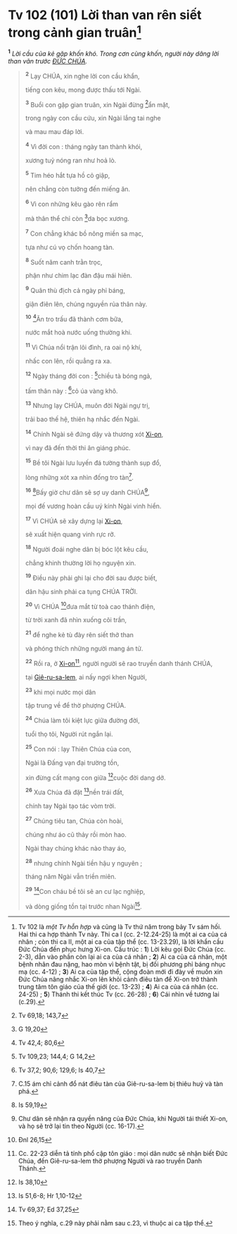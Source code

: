 # Tv 102 (101) Lời than van rên siết trong cảnh gian truân[^1-92140248-9d90-41b3-9a0d-3d60b55090ca]
<sup><b>1</b></sup> *Lời cầu của kẻ gặp khốn khó. Trong cơn cùng khốn, người này dâng lời than vãn trước [ĐỨC CHÚA]().*

> <sup><b>2</b></sup> Lạy CHÚA, xin nghe lời con cầu khẩn,
>
> tiếng con kêu, mong được thấu tới Ngài.
>
> <sup><b>3</b></sup> Buổi con gặp gian truân, xin Ngài đừng [^1@-92140248-9d90-41b3-9a0d-3d60b55090ca]ẩn mặt,
>
> trong ngày con cầu cứu, xin Ngài lắng tai nghe
>
> và mau mau đáp lời.
>
> <sup><b>4</b></sup> Vì đời con : tháng ngày tan thành khói,
>
> xương tuỷ nóng ran như hoả lò.
>
> <sup><b>5</b></sup> Tim héo hắt tựa hồ cỏ giập,
>
> nên chẳng còn tưởng đến miếng ăn.
>
> <sup><b>6</b></sup> Vì con những kêu gào rên rẩm
>
> mà thân thể chỉ còn [^2@-92140248-9d90-41b3-9a0d-3d60b55090ca]da bọc xương.
>
> <sup><b>7</b></sup> Con chẳng khác bồ nông miền sa mạc,
>
> tựa như cú vọ chốn hoang tàn.
>
> <sup><b>8</b></sup> Suốt năm canh trằn trọc,
>
> phận như chim lạc đàn đậu mái hiên.
>
> <sup><b>9</b></sup> Quân thù địch cả ngày phỉ báng,
>
> giận điên lên, chúng nguyền rủa thân này.
>
> <sup><b>10</b></sup> [^3@-92140248-9d90-41b3-9a0d-3d60b55090ca]Ăn tro trấu đã thành cơm bữa,
>
> nước mắt hoà nước uống thường khi.
>
> <sup><b>11</b></sup> Vì Chúa nổi trận lôi đình, ra oai nộ khí,
>
> nhấc con lên, rồi quẳng ra xa.
>
> <sup><b>12</b></sup> Ngày tháng đời con : [^4@-92140248-9d90-41b3-9a0d-3d60b55090ca]chiều tà bóng ngả,
>
> tấm thân này : [^5@-92140248-9d90-41b3-9a0d-3d60b55090ca]cỏ úa vàng khô.
>
> <sup><b>13</b></sup> Nhưng lạy CHÚA, muôn đời Ngài ngự trị,
>
> trải bao thế hệ, thiên hạ nhắc đến Ngài.
>
> <sup><b>14</b></sup> Chính Ngài sẽ đứng dậy và thương xót [Xi-on](),
>
> vì nay đã đến thời thi ân giáng phúc.
>
> <sup><b>15</b></sup> Bề tôi Ngài lưu luyến đá tường thành sụp đổ,
>
> lòng những xót xa nhìn đống tro tàn[^2-92140248-9d90-41b3-9a0d-3d60b55090ca].
>
> <sup><b>16</b></sup> [^6@-92140248-9d90-41b3-9a0d-3d60b55090ca]Bấy giờ chư dân sẽ sợ uy danh CHÚA[^3-92140248-9d90-41b3-9a0d-3d60b55090ca],
>
> mọi đế vương hoàn cầu uý kính Ngài vinh hiển.
>
> <sup><b>17</b></sup> Vì CHÚA sẽ xây dựng lại [Xi-on](),
>
> sẽ xuất hiện quang vinh rực rỡ.
>
> <sup><b>18</b></sup> Người đoái nghe dân bị bóc lột kêu cầu,
>
> chẳng khinh thường lời họ nguyện xin.
>
> <sup><b>19</b></sup> Điều này phải ghi lại cho đời sau được biết,
>
> dân hậu sinh phải ca tụng CHÚA TRỜI.
>
> <sup><b>20</b></sup> Vì CHÚA [^7@-92140248-9d90-41b3-9a0d-3d60b55090ca]đưa mắt từ toà cao thánh điện,
>
> từ trời xanh đã nhìn xuống cõi trần,
>
> <sup><b>21</b></sup> để nghe kẻ tù đày rên siết thở than
>
> và phóng thích những người mang án tử.
>
> <sup><b>22</b></sup> Rồi ra, ở [Xi-on]()[^4-92140248-9d90-41b3-9a0d-3d60b55090ca], người người sẽ rao truyền danh thánh CHÚA,
>
> tại [Giê-ru-sa-lem](), ai nấy ngợi khen Người,
>
> <sup><b>23</b></sup> khi mọi nước mọi dân
>
> tập trung về để thờ phượng CHÚA.
>
> <sup><b>24</b></sup> Chúa làm tôi kiệt lực giữa đường đời,
>
> tuổi thọ tôi, Người rút ngắn lại.
>
> <sup><b>25</b></sup> Con nói : lạy Thiên Chúa của con,
>
> Ngài là Đấng vạn đại trường tồn,
>
> xin đừng cất mạng con giữa [^8@-92140248-9d90-41b3-9a0d-3d60b55090ca]cuộc đời dang dở.
>
> <sup><b>26</b></sup> Xưa Chúa đã đặt [^9@-92140248-9d90-41b3-9a0d-3d60b55090ca]nền trái đất,
>
> chính tay Ngài tạo tác vòm trời.
>
> <sup><b>27</b></sup> Chúng tiêu tan, Chúa còn hoài,
>
> chúng như áo cũ thảy rồi mòn hao.
>
> Ngài thay chúng khác nào thay áo,
>
> <sup><b>28</b></sup> nhưng chính Ngài tiền hậu y nguyên ;
>
> tháng năm Ngài vẫn triền miên.
>
> <sup><b>29</b></sup> [^10@-92140248-9d90-41b3-9a0d-3d60b55090ca]Con cháu bề tôi sẽ an cư lạc nghiệp,
>
> và dòng giống tồn tại trước nhan Ngài[^5-92140248-9d90-41b3-9a0d-3d60b55090ca].

[^1-92140248-9d90-41b3-9a0d-3d60b55090ca]: Tv 102 là *một Tv hỗn hợp* và cũng là Tv thứ năm trong bảy Tv sám hối. Hai thi ca hợp thành Tv này. Thi ca I (cc. 2-12.24-25) là một ai ca của cá nhân ; còn thi ca II, một ai ca của tập thể (cc. 13-23.29), là lời khẩn cầu Đức Chúa đến phục hưng Xi-on. Cấu trúc : **1**) Lời kêu gọi Đức Chúa (cc. 2-3), dẫn vào phần còn lại ai ca của cá nhân ; **2**) Ai ca của cá nhân, một bệnh nhân đau nặng, hao mòn vì bệnh tật, bị đối phương phỉ báng nhục mạ (cc. 4-12) ; **3**) Ai ca của tập thể, cộng đoàn mới đi đày về muốn xin Đức Chúa nâng nhắc Xi-on lên khỏi cảnh điêu tàn để Xi-on trở thành trung tâm tôn giáo của thế giới (cc. 13-23) ; **4**) Ai ca của cá nhân (cc. 24-25) ; **5**) Thánh thi kết thúc Tv (cc. 26-28) ; **6**) Cái nhìn về tương lai (c.29).
[^2-92140248-9d90-41b3-9a0d-3d60b55090ca]: C.15 ám chỉ cảnh đổ nát điêu tàn của Giê-ru-sa-lem bị thiêu huỷ và tàn phá.
[^3-92140248-9d90-41b3-9a0d-3d60b55090ca]: Chư dân sẽ nhận ra quyền năng của Đức Chúa, khi Người tái thiết Xi-on, và họ sẽ trở lại tin theo Người (cc. 16-17).
[^4-92140248-9d90-41b3-9a0d-3d60b55090ca]: Cc. 22-23 diễn tả tính phổ cập tôn giáo : mọi dân nước sẽ nhận biết Đức Chúa, đến Giê-ru-sa-lem thờ phượng Người và rao truyền Danh Thánh.
[^5-92140248-9d90-41b3-9a0d-3d60b55090ca]: Theo ý nghĩa, c.29 này phải nằm sau c.23, vì thuộc ai ca tập thể.
[^1@-92140248-9d90-41b3-9a0d-3d60b55090ca]: Tv 69,18; 143,7
[^2@-92140248-9d90-41b3-9a0d-3d60b55090ca]: G 19,20
[^3@-92140248-9d90-41b3-9a0d-3d60b55090ca]: Tv 42,4; 80,6
[^4@-92140248-9d90-41b3-9a0d-3d60b55090ca]: Tv 109,23; 144,4; G 14,2
[^5@-92140248-9d90-41b3-9a0d-3d60b55090ca]: Tv 37,2; 90,6; 129,6; Is 40,7
[^6@-92140248-9d90-41b3-9a0d-3d60b55090ca]: Is 59,19
[^7@-92140248-9d90-41b3-9a0d-3d60b55090ca]: Đnl 26,15
[^8@-92140248-9d90-41b3-9a0d-3d60b55090ca]: Is 38,10
[^9@-92140248-9d90-41b3-9a0d-3d60b55090ca]: Is 51,6-8; Hr 1,10-12
[^10@-92140248-9d90-41b3-9a0d-3d60b55090ca]: Tv 69,37; Ed 37,25